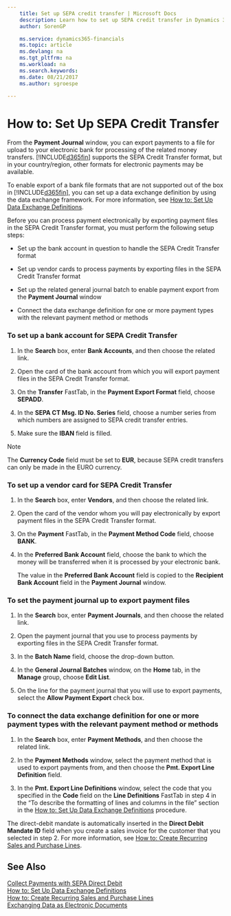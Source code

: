 ```yaml
---
    title: Set up SEPA credit transfer | Microsoft Docs
    description: Learn how to set up SEPA credit transfer in Dynamics 365 for Financials.
    author: SorenGP

    ms.service: dynamics365-financials
    ms.topic: article
    ms.devlang: na
    ms.tgt_pltfrm: na
    ms.workload: na
    ms.search.keywords:
    ms.date: 08/21/2017
    ms.author: sgroespe

---
```

# How to: Set Up SEPA Credit Transfer
From the **Payment Journal** window, you can export payments to a file for upload to your electronic bank for processing of the related money transfers. [!INCLUDE[d365fin](includes/d365fin_md.md)] supports the SEPA Credit Transfer format, but in your country/region, other formats for electronic payments may be available.  

To enable export of a bank file formats that are not supported out of the box in [!INCLUDE[d365fin](includes/d365fin_md.md)], you can set up a data exchange definition by using the data exchange framework. For more information, see [How to: Set Up Data Exchange Definitions](across-how-to-set-up-data-exchange-definitions.md).  

Before you can process payment electronically by exporting payment files in the SEPA Credit Transfer format, you must perform the following setup steps:  

-   Set up the bank account in question to handle the SEPA Credit Transfer format  

-   Set up vendor cards to process payments by exporting files in the SEPA Credit Transfer format  

-   Set up the related general journal batch to enable payment export from the **Payment Journal** window  

-   Connect the data exchange definition for one or more payment types with the relevant payment method or methods  

### To set up a bank account for SEPA Credit Transfer  

1.  In the **Search** box, enter **Bank Accounts**, and then choose the related link.  

2.  Open the card of the bank account from which you will export payment files in the SEPA Credit Transfer format.  

3.  On the **Transfer** FastTab, in the **Payment Export Format** field, choose **SEPADD**.  

4.  In the **SEPA CT Msg. ID No. Series** field, choose a number series from which numbers are assigned to SEPA credit transfer entries.  

5.  Make sure the **IBAN** field is filled.  

> [!NOTE]  
>  The **Currency Code** field must be set to **EUR**, because SEPA credit transfers can only be made in the EURO currency.  

### To set up a vendor card for SEPA Credit Transfer  

1.  In the **Search** box, enter **Vendors**, and then choose the related link.  

2.  Open the card of the vendor whom you will pay electronically by export payment files in the SEPA Credit Transfer format.  

3.  On the **Payment** FastTab, in the **Payment Method Code** field, choose **BANK**.  

4.  In the **Preferred Bank Account** field, choose the bank to which the money will be transferred when it is processed by your electronic bank.  

     The value in the **Preferred Bank Account** field is copied to the **Recipient Bank Account** field in the **Payment Journal** window.  

### To set the payment journal up to export payment files  

1.  In the **Search** box, enter **Payment Journals**, and then choose the related link.  

2.  Open the payment journal that you use to process payments by exporting files in the SEPA Credit Transfer format.  

3.  In the **Batch Name** field, choose the drop\-down button.  

4.  In the **General Journal Batches** window, on the **Home** tab, in the **Manage** group, choose **Edit List**.  

5.  On the line for the payment journal that you will use to export payments, select the **Allow Payment Export** check box.  

### To connect the data exchange definition for one or more payment types with the relevant payment method or methods  

1.  In the **Search** box, enter **Payment Methods**, and then choose the related link.  

2.  In the **Payment Methods** window, select the payment method that is used to export payments from, and then choose the **Pmt. Export Line Definition** field.  

3.  In the **Pmt. Export Line Definitions** window, select the code that you specified in the **Code** field on the **Line Definitions** FastTab in step 4 in the “To describe the formatting of lines and columns in the file” section in the [How to: Set Up Data Exchange Definitions](across-how-to-set-up-data-exchange-definitions.md) procedure.  

The direct-debit mandate is automatically inserted in the **Direct Debit Mandate ID** field when you create a sales invoice for the customer that you selected in step 2. For more information, see [How to: Create Recurring Sales and Purchase Lines](sales-how-work-standard-lines.md).  

## See Also  
[Collect Payments with SEPA Direct Debit](finance-collect-payments-with-sepa-direct-debit.md)  
[How to: Set Up Data Exchange Definitions](across-how-to-set-up-data-exchange-definitions.md)  
[How to: Create Recurring Sales and Purchase Lines](sales-how-work-standard-lines.md)  
[Exchanging Data as Electronic Documents](across-data-exchange.md)  
